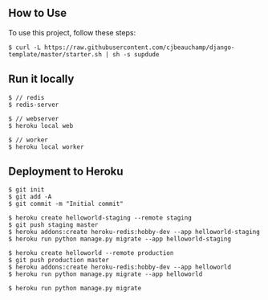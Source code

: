 ## How to Use

To use this project, follow these steps:

	$ curl -L https://raw.githubusercontent.com/cjbeauchamp/django-template/master/starter.sh | sh -s supdude

## Run it locally
	
	$ // redis
	$ redis-server
	
	$ // webserver
	$ heroku local web
	
	$ // worker
	$ heroku local worker

## Deployment to Heroku

    $ git init
    $ git add -A
    $ git commit -m "Initial commit"

    $ heroku create helloworld-staging --remote staging
    $ git push staging master
    $ heroku addons:create heroku-redis:hobby-dev --app helloworld-staging
    $ heroku run python manage.py migrate --app helloworld-staging

    $ heroku create helloworld --remote production
    $ git push production master
    $ heroku addons:create heroku-redis:hobby-dev --app helloworld
    $ heroku run python manage.py migrate --app helloworld

    $ heroku run python manage.py migrate
